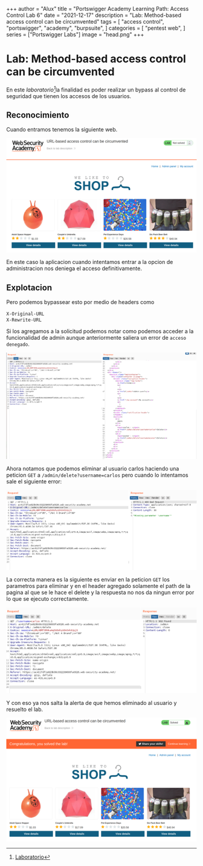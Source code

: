 +++
author = "Alux"
title = "Portswigger Academy Learning Path: Access Control Lab 6"
date = "2021-12-17"
description = "Lab: Method-based access control can be circumvented"
tags = [
    "access control",
    "portswigger",
    "academy",
    "burpsuite",
]
categories = [
    "pentest web",
]
series = ["Portswigger Labs"]
image = "head.png"
+++

# Lab: Method-based access control can be circumvented

En este <cite>laboratorio[^1]</cite>la finalidad es poder realizar un bypass al control de seguridad que tienen los accesos de los usuarios.

## Reconocimiento

Cuando entramos tenemos la siguiente web.

![Web](web.png)

En este caso la aplicacion cuando intentamos entrar a la opcion de administracion nos deniega el acceso definitivamente.

## Explotacion

Pero podemos bypassear esto por medio de headers como

```
X-Original-URL
X-Rewrite-URL
```

Si los agregamos a la solicitud podemos notar como podemos acceder a la funcionalidad de admin aunque anteriormente saliera un error de `acceso denegado`.

![Agregar header de X-Original-URL para bypass](request.png)

Ahora notamos que podemos eliminar al usuario carlos haciendo una peticion `GET` a `/admin/delete?username=carlos` pero cuando lo intentamos sale el siguiente error:

![Request para eliminar al usuario carlos pero erroneamente](request2.png)

La correcta manera es la siguiente es enviar en la peticion `GET` los parametros para eliminar y en el header agregado solamente el path de la pagina al que se le hace el delete y la respuesta no nos da ningun error por lo que se ejecuto correctamente.

![Request para eliminar el usuario carlos](request3.png)

Y con eso ya nos salta la alerta de que hemos eliminado al usuario y resuelto el lab.

![Laboratorio resuelto](resuelto.png)


[^1]: [Laboratorio](https://portswigger.net/web-security/access-control/lab-method-based-access-control-can-be-circumvented)